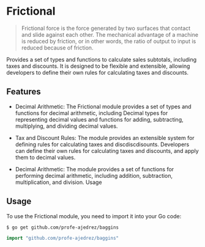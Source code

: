 # Frictional 

> Frictional force is the force generated by two surfaces that contact and slide against each other. The mechanical advantage of a machine is reduced by friction, or in other words, the ratio of output to input is reduced because of friction.

Provides a set of types and functions to calculate sales subtotals, including taxes and discounts. It is designed to be flexible and extensible, allowing developers to define their own rules for calculating taxes and discounts.

## Features

* Decimal Arithmetic: The Frictional module provides a set of types and functions for decimal arithmetic, including Decimal types for representing decimal values and functions for adding, subtracting, multiplying, and dividing decimal values.

* Tax and Discount Rules: The module provides an extensible system for defining rules for calculating taxes and discdiscdisounts. Developers can define their own rules for calculating taxes and discounts, and apply them to decimal values.

* Decimal Arithmetic: The module provides a set of functions for performing decimal arithmetic, including addition, subtraction, multiplication, and division.
Usage

## Usage 

To use the Frictional module, you need to import it into your Go code:

```bash
$ go get github.com/profe-ajedrez/baggins
```

```Go
import "github.com/profe-ajedrez/baggins"
```



